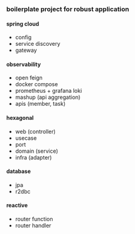 ### boilerplate project for robust application

#### spring cloud
- config 
- service discovery
- gateway

#### observability
- open feign
- docker compose
- prometheus + grafana loki
- mashup (api aggregation)
- apis (member, task)

#### hexagonal
- web (controller)
- usecase
- port
- domain (service)
- infra (adapter)

#### database
- jpa
- r2dbc

#### reactive
- router function
- router handler
